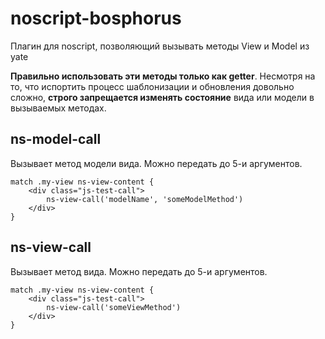 noscript-bosphorus
==================

Плагин для noscript, позволяющий вызывать методы View и Model из yate

**Правильно использовать эти методы только как getter**.
Несмотря на то, что испортить процесс шаблонизации и обновления довольно сложно,
**строго запрещается изменять состояние** вида или модели в вызываемых методах.

## ns-model-call

Вызывает метод модели вида. Можно передать до 5-и аргументов.
```
match .my-view ns-view-content {
    <div class="js-test-call">
        ns-view-call('modelName', 'someModelMethod')
    </div>
}
```

## ns-view-call

Вызывает метод вида. Можно передать до 5-и аргументов.
```
match .my-view ns-view-content {
    <div class="js-test-call">
        ns-view-call('someViewMethod')
    </div>
}
```
